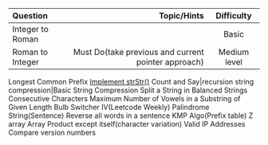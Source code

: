 Question | Topic/Hints | Difficulty
| :--- | ---: | :---:
Integer to Roman||Basic
Roman to Integer|Must Do(take previous and current pointer approach)|Medium level
Longest Common Prefix
[Implement strStr()](https://leetcode.com/problems/implement-strstr/)
Count and Say|recursion string compression|Basic
String Compression
Split a String in Balanced Strings
Consecutive Characters
Maximum Number of Vowels in a Substring of Given Length
Bulb Switcher IV(Leetcode Weekly)
Palindrome String(Sentence)
Reverse all words in a sentence
KMP Algo(Prefix table)
Z array
Array Product except itself(character variation) 
Valid IP Addresses
Compare version numbers
